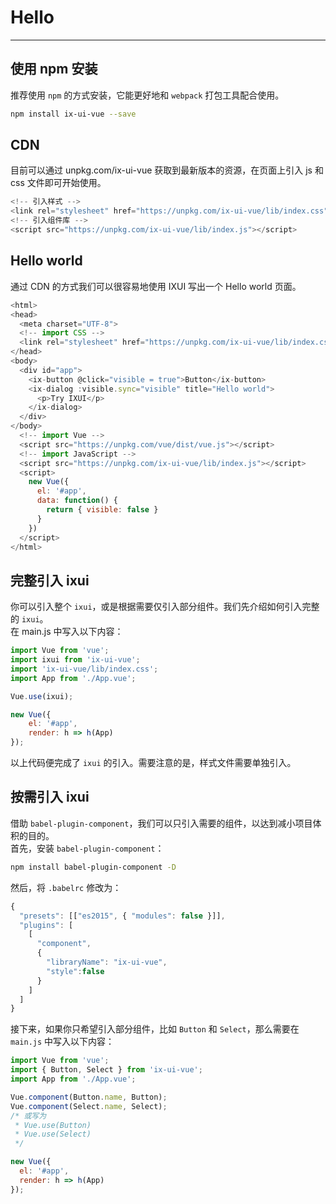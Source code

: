 # Hello
----
## 使用 npm 安装
推荐使用 `npm` 的方式安装，它能更好地和 `webpack` 打包工具配合使用。

```bash
npm install ix-ui-vue --save
```

## CDN
目前可以通过 unpkg.com/ix-ui-vue 获取到最新版本的资源，在页面上引入 js 和 css 文件即可开始使用。
```javascript
<!-- 引入样式 -->
<link rel="stylesheet" href="https://unpkg.com/ix-ui-vue/lib/index.css">
<!-- 引入组件库 -->
<script src="https://unpkg.com/ix-ui-vue/lib/index.js"></script>
```

## Hello world
通过 CDN 的方式我们可以很容易地使用 IXUI 写出一个 Hello world 页面。
```javascript
<html>
<head>
  <meta charset="UTF-8">
  <!-- import CSS -->
  <link rel="stylesheet" href="https://unpkg.com/ix-ui-vue/lib/index.css">
</head>
<body>
  <div id="app">
    <ix-button @click="visible = true">Button</ix-button>
    <ix-dialog :visible.sync="visible" title="Hello world">
      <p>Try IXUI</p>
    </ix-dialog>
  </div>
</body>
  <!-- import Vue -->
  <script src="https://unpkg.com/vue/dist/vue.js"></script>
  <!-- import JavaScript -->
  <script src="https://unpkg.com/ix-ui-vue/lib/index.js"></script>
  <script>
    new Vue({
      el: '#app',
      data: function() {
        return { visible: false }
      }
    })
  </script>
</html>
```

## 完整引入 ixui
你可以引入整个 `ixui`，或是根据需要仅引入部分组件。我们先介绍如何引入完整的 `ixui`。<br>
在 main.js 中写入以下内容：
```javascript
import Vue from 'vue';
import ixui from 'ix-ui-vue';
import 'ix-ui-vue/lib/index.css';
import App from './App.vue';

Vue.use(ixui);

new Vue({
    el: '#app',
    render: h => h(App)
});
```
以上代码便完成了 `ixui` 的引入。需要注意的是，样式文件需要单独引入。

## 按需引入 ixui
借助 `babel-plugin-component`，我们可以只引入需要的组件，以达到减小项目体积的目的。<br>
首先，安装 `babel-plugin-component`：
```bash
npm install babel-plugin-component -D
```
然后，将 `.babelrc` 修改为：
```javascript
{
  "presets": [["es2015", { "modules": false }]],
  "plugins": [
    [
      "component",
      {
        "libraryName": "ix-ui-vue",
        "style":false
      }
    ]
  ]
}
```
接下来，如果你只希望引入部分组件，比如 `Button` 和 `Select`，那么需要在 `main.js` 中写入以下内容：
```javascript
import Vue from 'vue';
import { Button, Select } from 'ix-ui-vue';
import App from './App.vue';

Vue.component(Button.name, Button);
Vue.component(Select.name, Select);
/* 或写为
 * Vue.use(Button)
 * Vue.use(Select)
 */

new Vue({
  el: '#app',
  render: h => h(App)
});
```
